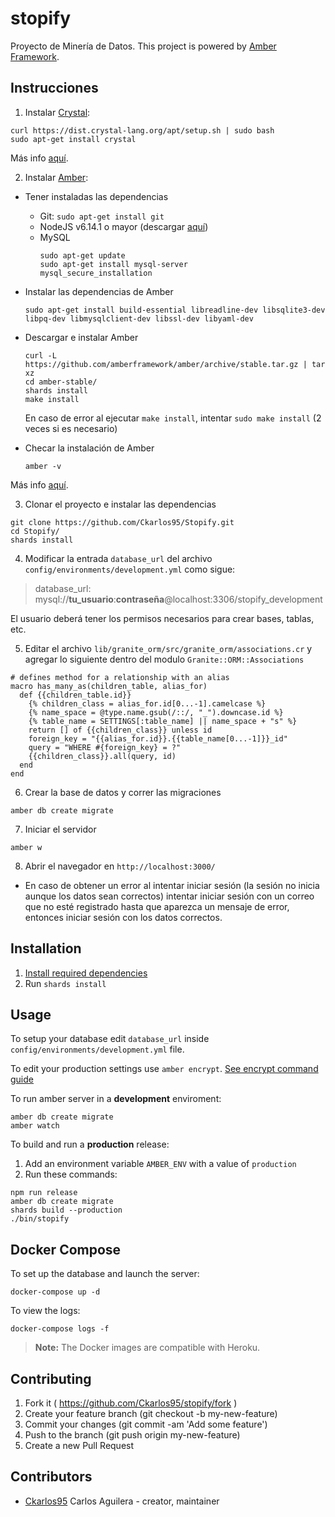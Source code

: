 # stopify

Proyecto de Minería de Datos.
This project is powered by [Amber Framework](https://amberframework.org/).

## Instrucciones
1. Instalar [Crystal](https://crystal-lang.org/):
  ```
  curl https://dist.crystal-lang.org/apt/setup.sh | sudo bash
  sudo apt-get install crystal
  ```
  Más info [aquí](https://crystal-lang.org/docs/installation/on_debian_and_ubuntu.html).

2. Instalar [Amber](https://amberframework.org/):
  * Tener instaladas las dependencias
    - Git: `sudo apt-get install git`
    - NodeJS v6.14.1 o mayor (descargar [aquí](https://nodejs.org/es/download/))
    - MySQL
      ```
      sudo apt-get update
      sudo apt-get install mysql-server
      mysql_secure_installation

      ```
  * Instalar las dependencias de Amber
    ```
    sudo apt-get install build-essential libreadline-dev libsqlite3-dev libpq-dev libmysqlclient-dev libssl-dev libyaml-dev
    ```
  * Descargar e instalar Amber
    ```
    curl -L https://github.com/amberframework/amber/archive/stable.tar.gz | tar xz
    cd amber-stable/
    shards install
    make install
    ```
    En caso de error al ejecutar `make install`, intentar `sudo make install` (2 veces si es necesario)

  * Checar la instalación de Amber
    ```
    amber -v
    ```

  Más info [aquí](https://amberframework.org/guides/getting-started/Installation/README.md#installation).

3. Clonar el proyecto e instalar las dependencias
  ```
  git clone https://github.com/Ckarlos95/Stopify.git
  cd Stopify/
  shards install
  ```

4. Modificar la entrada `database_url` del archivo `config/environments/development.yml` como sigue:
  > database_url: mysql://**tu_usuario**:**contraseña**@localhost:3306/stopify_development

  El usuario deberá tener los permisos necesarios para crear bases, tablas, etc.

5. Editar el archivo `lib/granite_orm/src/granite_orm/associations.cr` y agregar lo siguiente dentro del modulo `Granite::ORM::Associations`

  ```crystal
  # defines method for a relationship with an alias
  macro has_many_as(children_table, alias_for)
    def {{children_table.id}}
      {% children_class = alias_for.id[0...-1].camelcase %}
      {% name_space = @type.name.gsub(/::/, "_").downcase.id %}
      {% table_name = SETTINGS[:table_name] || name_space + "s" %}
      return [] of {{children_class}} unless id
      foreign_key = "{{alias_for.id}}.{{table_name[0...-1]}}_id"
      query = "WHERE #{foreign_key} = ?"
      {{children_class}}.all(query, id)
    end
  end
  ```

6. Crear la base de datos y correr las migraciones
  ```
  amber db create migrate
  ```

7. Iniciar el servidor
  ```
  amber w
  ```

8. Abrir el navegador en `http://localhost:3000/`
  * En caso de obtener un error al intentar iniciar sesión (la sesión no inicia aunque los datos sean correctos) intentar iniciar sesión con un correo que no esté registrado hasta que aparezca un mensaje de error, entonces iniciar sesión con los datos correctos.

## Installation

1. [Install required dependencies](https://github.com/amberframework/online-docs/blob/master/getting-started/quickstart/zero-to-deploy.md#install-crystal-and-amber)
2. Run `shards install`

## Usage

To setup your database edit `database_url` inside `config/environments/development.yml` file.

To edit your production settings use `amber encrypt`. [See encrypt command guide](https://github.com/amberframework/online-docs/blob/master/getting-started/cli/encrypt.md#encrypt-command)

To run amber server in a **development** enviroment:

```
amber db create migrate
amber watch
```

To build and run a **production** release:

1. Add an environment variable `AMBER_ENV` with a value of `production`
2. Run these commands:

```
npm run release
amber db create migrate
shards build --production
./bin/stopify
```

## Docker Compose

To set up the database and launch the server:

```
docker-compose up -d
```

To view the logs:

```
docker-compose logs -f
```

> **Note:** The Docker images are compatible with Heroku.

## Contributing

1. Fork it ( https://github.com/Ckarlos95/stopify/fork )
2. Create your feature branch (git checkout -b my-new-feature)
3. Commit your changes (git commit -am 'Add some feature')
4. Push to the branch (git push origin my-new-feature)
5. Create a new Pull Request

## Contributors

- [Ckarlos95](https://github.com/Ckarlos95) Carlos Aguilera - creator, maintainer
